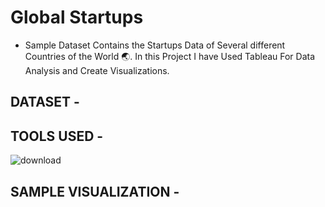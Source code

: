 # Global Startups

* Sample Dataset Contains the Startups Data of Several different Countries of the World 🌏. In this Project I have Used Tableau For Data Analysis and Create Visualizations.


## DATASET -


## TOOLS USED - 

  ![download](https://user-images.githubusercontent.com/111995863/194266789-c26badc9-68db-4735-a31c-7e98749ab3c6.jpg)




## SAMPLE VISUALIZATION - 



